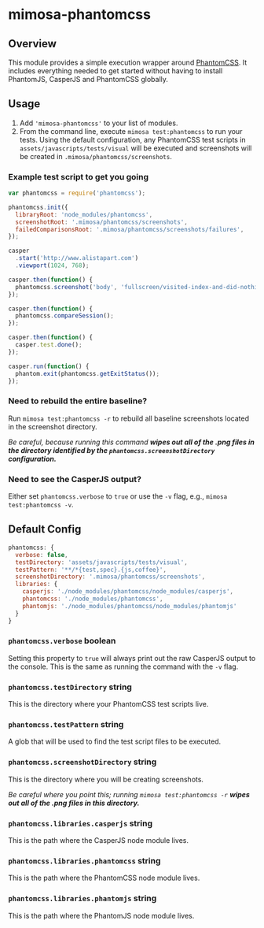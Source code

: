 mimosa-phantomcss
=================

## Overview

This module provides a simple execution wrapper around [PhantomCSS](https://github.com/Huddle/PhantomCSS).  It includes everything needed to get started without having to install PhantomJS, CasperJS and PhantomCSS globally.



## Usage

1. Add `'mimosa-phantomcss'` to your list of modules.
2. From the command line, execute `mimosa test:phantomcss` to run your tests.  Using the default configuration, any PhantomCSS test scripts in `assets/javascripts/tests/visual` will be executed and screenshots will be created in `.mimosa/phantomcss/screenshots`.

### Example test script to get you going

```javascript
var phantomcss = require('phantomcss');

phantomcss.init({
  libraryRoot: 'node_modules/phantomcss',
  screenshotRoot: '.mimosa/phantomcss/screenshots',
  failedComparisonsRoot: '.mimosa/phantomcss/screenshots/failures',
});

casper
  .start('http://www.alistapart.com')
  .viewport(1024, 768);

casper.then(function() {
  phantomcss.screenshot('body', 'fullscreen/visited-index-and-did-nothing');
});

casper.then(function() {
  phantomcss.compareSession();
});

casper.then(function() {
  casper.test.done();
});

casper.run(function() {
  phantom.exit(phantomcss.getExitStatus());
});
```

### Need to rebuild the entire baseline?

Run `mimosa test:phantomcss -r` to rebuild all baseline screenshots located in the screenshot directory.

*Be careful, because running this command* ***wipes out all of the .png files in the directory identified by the `phantomcss.screenshotDirectory` configuration.***

### Need to see the CasperJS output?

Either set `phantomcss.verbose` to `true` or use the `-v` flag, e.g., `mimosa test:phantomcss -v`.



## Default Config

```javascript
phantomcss: {
  verbose: false,
  testDirectory: 'assets/javascripts/tests/visual',
  testPattern: '**/*{test,spec}.{js,coffee}',
  screenshotDirectory: '.mimosa/phantomcss/screenshots',
  libraries: {
    casperjs: './node_modules/phantomcss/node_modules/casperjs',
    phantomcss: './node_modules/phantomcss',
    phantomjs: './node_modules/phantomcss/node_modules/phantomjs'
  }
}
```

### `phantomcss.verbose` boolean

Setting this property to `true` will always print out the raw CasperJS output to the console.  This is the same as running the command with the `-v` flag.

### `phantomcss.testDirectory` string

This is the directory where your PhantomCSS test scripts live.

### `phantomcss.testPattern` string

A glob that will be used to find the test script files to be executed.

### `phantomcss.screenshotDirectory` string

This is the directory where you will be creating screenshots.

*Be careful where you point this; running `mimosa test:phantomcss -r`* ***wipes out all of the .png files in this directory.***

### `phantomcss.libraries.casperjs` string

This is the path where the CasperJS node module lives.

### `phantomcss.libraries.phantomcss` string

This is the path where the PhantomCSS node module lives.

### `phantomcss.libraries.phantomjs` string

This is the path where the PhantomJS node module lives.

